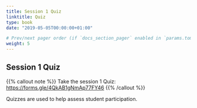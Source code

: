 ```yaml
---
title: Session 1 Quiz
linktitle: Quiz
type: book
date: "2019-05-05T00:00:00+01:00"

# Prev/next pager order (if `docs_section_pager` enabled in `params.toml`)
weight: 5
---
```


## Session 1 Quiz


{{% callout note %}}
Take the session 1 Quiz: https://forms.gle/4QkAB1gNmAp77FY46
{{% /callout %}}

Quizzes are used to help assess student participation.